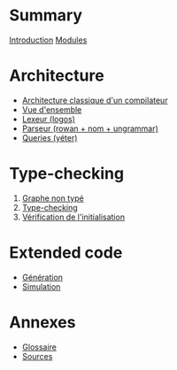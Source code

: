 # Summary

[Introduction](index.md)
[Modules](architecture/modules.md)

# Architecture

- [Architecture classique d'un compilateur](architecture/classic.md)
- [Vue d'ensemble](architecture/overview.md)
- [Lexeur (logos)](architecture/logos.md)
- [Parseur (rowan + nom + ungrammar)](architecture/parsing.md)
- [Queries (yéter)]()

# Type-checking

1. [Graphe non typé]()
2. [Type-checking]()
3. [Vérification de l'initialisation](typechecking/initialization.md)

# Extended code

- [Génération](ec/generation.md)
- [Simulation]()

# Annexes

- [Glossaire](annexes/glossary.md)
- [Sources](annexes/sources.md)
